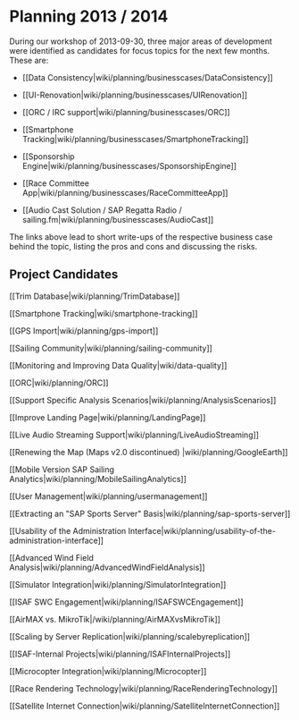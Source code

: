 # Planning 2013 / 2014

During our workshop of 2013-09-30, three major areas of development were identified as candidates for focus topics for the next few months. These are:

* [[Data Consistency|wiki/planning/businesscases/DataConsistency]]

* [[UI-Renovation|wiki/planning/businesscases/UIRenovation]]

* [[ORC / IRC support|wiki/planning/businesscases/ORC]]

* [[Smartphone Tracking|wiki/planning/businesscases/SmartphoneTracking]]

* [[Sponsorship Engine|wiki/planning/businesscases/SponsorshipEngine]]

* [[Race Committee App|wiki/planning/businesscases/RaceCommitteeApp]]

* [[Audio Cast Solution / SAP Regatta Radio / sailing.fm|wiki/planning/businesscases/AudioCast]]

The links above lead to short write-ups of the respective business case behind the topic, listing the pros and cons and discussing the risks.

## Project Candidates

[[Trim Database|wiki/planning/TrimDatabase]]

[[Smartphone Tracking|wiki/smartphone-tracking]]

[[GPS Import|wiki/planning/gps-import]]

[[Sailing Community|wiki/planning/sailing-community]]

[[Monitoring and Improving Data Quality|wiki/data-quality]]

[[ORC|wiki/planning/ORC]]

[[Support Specific Analysis Scenarios|wiki/planning/AnalysisScenarios]]

[[Improve Landing Page|wiki/planning/LandingPage]]

[[Live Audio Streaming Support|wiki/planning/LiveAudioStreaming]]

[[Renewing the Map (Maps v2.0 discontinued) |wiki/planning/GoogleEarth]]

[[Mobile Version SAP Sailing Analytics|wiki/planning/MobileSailingAnalytics]]

[[User Management|wiki/planning/usermanagement]]

[[Extracting an "SAP Sports Server" Basis|wiki/planning/sap-sports-server]]

[[Usability of the Administration Interface|wiki/planning/usability-of-the-administration-interface]]

[[Advanced Wind Field Analysis|wiki/planning/AdvancedWindFieldAnalysis]]

[[Simulator Integration|wiki/planning/SimulatorIntegration]]

[[ISAF SWC Engagement|wiki/planning/ISAFSWCEngagement]]

[[AirMAX vs. MikroTik|/wiki/planning/AirMAXvsMikroTik]]

[[Scaling by Server Replication|wiki/planning/scalebyreplication]]

[[ISAF-Internal Projects|wiki/planning/ISAFInternalProjects]]

[[Microcopter Integration|wiki/planning/Microcopter]]

[[Race Rendering Technology|wiki/planning/RaceRenderingTechnology]]

[[Satellite Internet Connection|wiki/planning/SatelliteInternetConnection]]